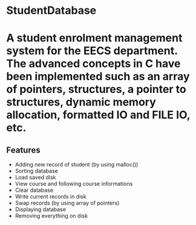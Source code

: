 # StudentDatabase #
# A student enrolment management system for the EECS department. The advanced concepts in C have been implemented such as an array of pointers, structures, a pointer to structures, dynamic memory allocation,  formatted IO and FILE IO, etc.

## Features ##
* Adding new record of student (by using malloc())
* Sorting database
* Load saved disk
* View course and following course informations
* Clear database
* Write current records in disk
* Swap records (by using array of pointers)
* Displaying database
* Removing everything on disk

